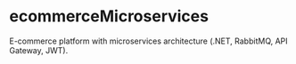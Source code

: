 # ecommerceMicroservices
E-commerce platform with microservices architecture (.NET, RabbitMQ, API Gateway, JWT).
